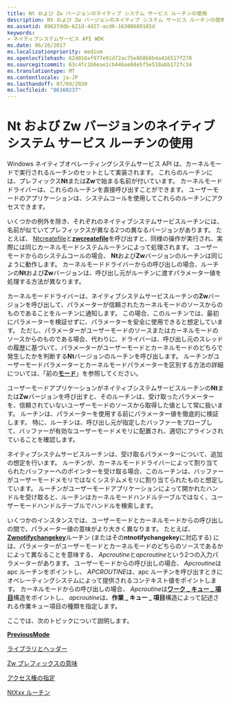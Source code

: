 ```yaml
---
title: Nt および Zw バージョンのネイティブ システム サービス ルーチンの使用
description: Nt および Zw バージョンのネイティブ システム サービス ルーチンの使用
ms.assetid: 89627ddb-621d-4d27-acd6-16308689165d
keywords:
- ネイティブシステムサービス API WDK
ms.date: 06/16/2017
ms.localizationpriority: medium
ms.openlocfilehash: 62d016af977e91d72ac75e868b6b4a416517f278
ms.sourcegitcommit: 63c4fc1b6eae1cb44bae84e5f5e518abb172fc34
ms.translationtype: MT
ms.contentlocale: ja-JP
ms.lasthandoff: 07/09/2020
ms.locfileid: "86160237"
---
```

# <a name="using-nt-and-zw-versions-of-the-native-system-services-routines"></a>Nt および Zw バージョンのネイティブ システム サービス ルーチンの使用


Windows ネイティブオペレーティングシステムサービス API は、カーネルモードで実行されるルーチンのセットとして実装されます。 これらのルーチンには、プレフィックス**Nt**または**Zw**で始まる名前が付いています。 カーネルモードドライバーは、これらのルーチンを直接呼び出すことができます。 ユーザーモードのアプリケーションは、システムコールを使用してこれらのルーチンにアクセスできます。

いくつかの例外を除き、それぞれのネイティブシステムサービスルーチンには、名前が似ていてプレフィックスが異なる2つの異なるバージョンがあります。 たとえば、 [Ntcreatefile](https://go.microsoft.com/fwlink/p/?linkid=157250)と[**zwcreatefile**](https://docs.microsoft.com/windows-hardware/drivers/ddi/wdm/nf-wdm-zwcreatefile)を呼び出すと、同様の操作が実行され、実際には同じカーネルモードシステムルーチンによって処理されます。 ユーザーモードからのシステムコールの場合、 **Nt**および**Zw**バージョンのルーチンは同じように動作します。 カーネルモードドライバーからの呼び出しの場合、ルーチンの**Nt**および**Zw**バージョンは、呼び出し元がルーチンに渡すパラメーター値を処理する方法が異なります。

カーネルモードドライバーは、ネイティブシステムサービスルーチンの**Zw**バージョンを呼び出して、パラメーターが信頼されたカーネルモードのソースからのものであることをルーチンに通知します。 この場合、このルーチンでは、最初にパラメーターを検証せずに、パラメーターを安全に使用できると想定しています。 ただし、パラメーターがユーザーモードのソースまたはカーネルモードのソースからのものである場合、代わりに、ドライバーは、呼び出し元のスレッドの履歴に基づいて、パラメーターがユーザーモードとカーネルモードのどちらで発生したかを判断する**Nt**バージョンのルーチンを呼び出します。 ルーチンがユーザーモードパラメーターとカーネルモードパラメーターを区別する方法の詳細については、「前の[**モード**](previousmode.md)」を参照してください。

ユーザーモードアプリケーションがネイティブシステムサービスルーチンの**Nt**または**Zw**バージョンを呼び出すと、そのルーチンは、受け取ったパラメーターを、信頼されていないユーザーモードのソースから取得した値として常に扱います。 ルーチンは、パラメーターを使用する前にパラメーター値を徹底的に検証します。 特に、ルーチンは、呼び出し元が指定したバッファーをプローブして、バッファーが有効なユーザーモードメモリに配置され、適切にアラインされていることを確認します。

ネイティブシステムサービスルーチンは、受け取るパラメーターについて、追加の想定を行います。 ルーチンが、カーネルモードドライバーによって割り当てられたバッファーへのポインターを受け取る場合、このルーチンは、バッファーがユーザーモードメモリではなくシステムメモリに割り当てられたものと想定しています。 ルーチンがユーザーモードアプリケーションによって開かれたハンドルを受け取ると、ルーチンはカーネルモードハンドルテーブルではなく、ユーザーモードハンドルテーブルでハンドルを検索します。

いくつかのインスタンスでは、ユーザーモードとカーネルモードからの呼び出しの間で、パラメーター値の意味がより大きく異なります。 たとえば、 [**Zwnotifychangekey**](https://msdn.microsoft.com/library/windows/hardware/ff566488)ルーチン (またはその**ntnotifychangekey**に対応する) には、パラメーターがユーザーモードとカーネルモードのどちらのソースであるかによって異なることを意味する、 *Apcroutine*と*apcroutine*という2つの入力パラメーターがあります。 ユーザーモードからの呼び出しの場合、 *Apcroutine*は apc ルーチンをポイントし、 *APCROUTINE*は、apc ルーチンを呼び出すときにオペレーティングシステムによって提供されるコンテキスト値をポイントします。 カーネルモードからの呼び出しの場合、 *Apcroutine*は[**ワーク \_ キュー \_ 項目**](https://docs.microsoft.com/windows-hardware/drivers/ddi/wdm/ns-wdm-_work_queue_item)構造をポイントし、 *apcroutine*は、**作業 \_ キュー \_ 項目**構造によって記述される作業キュー項目の種類を指定します。

ここでは、次のトピックについて説明します。

[**PreviousMode**](previousmode.md)

[ライブラリとヘッダー](libraries-and-headers.md)

[Zw プレフィックスの意味](what-does-the-zw-prefix-mean-.md)

[アクセス権の指定](access-mask.md)

[NtXxx ルーチン](ntxxx-routines.md)

 

 




